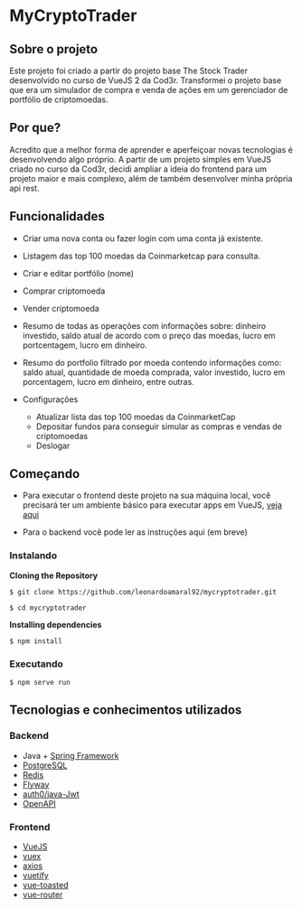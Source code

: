 # MyCryptoTrader

## Sobre o projeto
Este projeto foi criado a partir do projeto base The Stock Trader desenvolvido no curso de VueJS 2 da Cod3r. Transformei o projeto base que era um simulador de compra e venda de ações em um gerenciador de portfólio de criptomoedas. 

## Por que?
Acredito que a melhor forma de aprender e aperfeiçoar novas tecnologias é desenvolvendo algo próprio. A partir de um projeto simples em VueJS criado no curso da Cod3r, decidi ampliar a ideia do frontend para um projeto maior e mais complexo, além de também desenvolver minha própria api rest.  

## Funcionalidades

- Criar uma nova conta ou fazer login com uma conta já existente. 

- Listagem das top 100 moedas da Coinmarketcap para consulta. 

- Criar e editar portfólio (nome)

- Comprar criptomoeda

- Vender criptomoeda

- Resumo de todas as operações com informações sobre: dinheiro investido, saldo atual de acordo com o preço das moedas, lucro em portcentagem, lucro em dinheiro. 

- Resumo do portfolio filtrado por moeda contendo informações como: saldo atual, quantidade de moeda comprada, valor investido, lucro em porcentagem, lucro em dinheiro, entre outras. 

- Configurações
  - Atualizar lista das top 100 moedas da CoinmarketCap
  - Depositar fundos para conseguir simular as compras e vendas de criptomoedas
  - Deslogar

## Começando

- Para executar o frontend deste projeto na sua máquina local, você precisará ter um ambiente básico para executar apps em VueJS, [veja aqui](https://vuejs.org/guide/quick-start.html#without-build-tools)

- Para o backend você pode ler as instruções aqui (em breve)

### Instalando

**Cloning the Repository**

```
$ git clone https://github.com/leonardoamaral92/mycryptotrader.git

$ cd mycryptotrader
```

**Installing dependencies**

```
$ npm install
```

### Executando


```
$ npm serve run
```

## Tecnologias e conhecimentos utilizados

### Backend
- Java + [Spring Framework](https://spring.io)
- [PostgreSQL](https://www.postgresql.org)
- [Redis](https://redis.io)
- [Flyway](https://flywaydb.org)
- [auth0/java-Jwt](https://github.com/auth0/java-jwt)
- [OpenAPI](https://springdoc.org)

### Frontend
- [VueJS](https://vuejs.org)
- [vuex](https://vuex.vuejs.org)
- [axios](https://axios-http.com/ptbr/docs/intro)
- [vuetify](https://vuetifyjs.com/en/)
- [vue-toasted](https://www.npmjs.com/package/vue-toasted#install-using-npm)
- [vue-router](https://router.vuejs.org)
